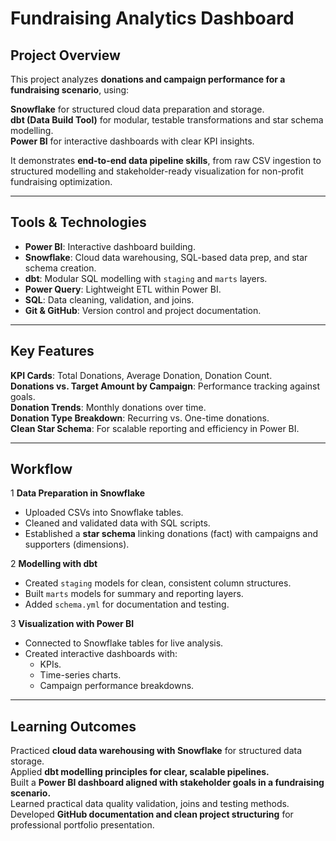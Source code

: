 # Fundraising Analytics Dashboard

##  Project Overview

This project analyzes **donations and campaign performance for a fundraising scenario**, using:

 **Snowflake** for structured cloud data preparation and storage.  
 **dbt (Data Build Tool)** for modular, testable transformations and star schema modelling.  
 **Power BI** for interactive dashboards with clear KPI insights.

It demonstrates **end-to-end data pipeline skills**, from raw CSV ingestion to structured modelling and stakeholder-ready visualization for non-profit fundraising optimization.

---

##  Tools & Technologies

- **Power BI**: Interactive dashboard building.
- **Snowflake**: Cloud data warehousing, SQL-based data prep, and star schema creation.
- **dbt**: Modular SQL modelling with `staging` and `marts` layers.
- **Power Query**: Lightweight ETL within Power BI.
- **SQL**: Data cleaning, validation, and joins.
- **Git & GitHub**: Version control and project documentation.

---

##  Key Features

 **KPI Cards**: Total Donations, Average Donation, Donation Count.  
 **Donations vs. Target Amount by Campaign**: Performance tracking against goals.  
 **Donation Trends**: Monthly donations over time.  
 **Donation Type Breakdown**: Recurring vs. One-time donations.  
 **Clean Star Schema**: For scalable reporting and efficiency in Power BI.

---

##  Workflow

1️ **Data Preparation in Snowflake**
- Uploaded CSVs into Snowflake tables.
- Cleaned and validated data with SQL scripts.
- Established a **star schema** linking donations (fact) with campaigns and supporters (dimensions).

2️ **Modelling with dbt**
- Created `staging` models for clean, consistent column structures.
- Built `marts` models for summary and reporting layers.
- Added `schema.yml` for documentation and testing.

3️ **Visualization with Power BI**
- Connected to Snowflake tables for live analysis.
- Created interactive dashboards with:
   - KPIs.
   - Time-series charts.
   - Campaign performance breakdowns.

---

## Learning Outcomes

Practiced **cloud data warehousing with Snowflake** for structured data storage.  
Applied **dbt modelling principles for clear, scalable pipelines.**  
Built a **Power BI dashboard aligned with stakeholder goals in a fundraising scenario.**  
Learned practical data quality validation, joins and testing methods.  
Developed **GitHub documentation and clean project structuring** for professional portfolio presentation.
